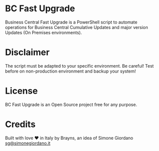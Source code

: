 ﻿# BC Fast Upgrade
Business Central Fast Upgrade is a PowerShell script to automate operations for Business Central Cumulative Updates and 
major version Updates (On Premises environments).

# Disclaimer
The script must be adapted to your specific environment. Be careful! Test before on non-production environment and backup your system!

# License
BC Fast Upgrade is an Open Source project free for any purpose.
 
# Credits
Built with love :heart: in Italy by Brayns, an idea of Simone Giordano 
[sg@simonegiordano.it](mailto:sg@simonegiordano.it)